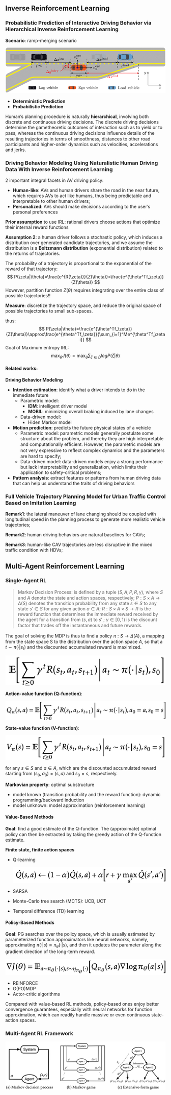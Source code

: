 ## Inverse Reinforcement Learning

### Probabilistic Prediction of Interactive Driving Behavior via Hierarchical Inverse Reinforcement Learning

**Scenario**: ramp-merging scenario

![Definition-of-variables-for-the-highway-on-ramp-merge-scenario](https://raw.githubusercontent.com/BillChan226/Notebook/main/image/Definition-of-variables-for-the-highway-on-ramp-merge-scenario.png)

+ **Deterministic Prediction**
+ **Probabilistic Prediction**

Human’s planning procedure is naturally **hierarchical**, involving both discrete and continuous driving decisions. The discrete driving decisions determine the gametheoretic outcomes of interaction such as to yield or to pass, whereas the continuous driving decisions inﬂuence details of the resulting trajectories in terms of smoothness, distances to other road participants and higher-order dynamics such as velocities, accelerations and jerks.



### Driving Behavior Modeling Using Naturalistic Human Driving Data With Inverse Reinforcement Learning

2 important integral facets in AV driving policy:

+ **Human-like**: AVs and human drivers share the road in the near future, which requires AVs to act like humans, thus being predictable and interpretable to other human drivers;
+ **Personalized**: AVs should make decisions according to the user’s personal preferences

**Prior assumption** to use IRL: rational drivers choose actions that optimize their internal reward functions

**Assumption 2**: a human driver follows a stochastic policy, which induces a distribution over generated candidate trajectories, and we assume the distribution is a **Boltzmann distribution** (exponential distribution) related to the returns of trajectories.

The probability of a trajectory is proportional to the exponential of the reward of that trajectory:
$$
P(\zeta|\theta)=\frac{e^{R(\zeta)}}{Z(\theta)}=\frac{e^{\theta^Tf_\zeta}}{Z(\theta)}
$$
However, partition function $Z(\theta)$ requires integrating over the entire class of possible trajectories!!

**Measure**: discretize the trajectory space, and reduce the original space of possible trajectories to small sub-spaces.

thus:
$$
P(\zeta|\theta)=\frac{e^{\theta^Tf_\zeta}}{Z(\theta)}\approx\frac{e^{\theta^Tf_\zeta}}{\sum_{i=1}^Me^{\theta^Tf_\zeta i}}
$$
Goal of Maximum entropy IRL:
$$
\max_\theta J(\theta)=\max_\theta\sum_{\zeta\in D}logP(\zeta|\theta)
$$


#### Related works:

**Driving Behavior Modeling**

+ **Intention estimation**: identify what a driver intends to do in the immediate future
  + Parametric model:
    + **IDM**: intelligent driver model
    + **MOBIL**: minimizing overall braking induced by lane changes
  + Data-driven model:
    + Hiden Markov model
+ **Motion prediction**: predicts the future physical states of a vehicle
  + Parametric model: parametric models generally postulate some structure about the problem, and thereby they are high interpretable and computationally efﬁcient. However, the parametric models are not very expressive to reﬂect complex dynamics and the parameters are hard to specify;
  + Data-driven model: data-driven models enjoy a strong performance but lack interpretability and generalization, which limits their application to safety-critical problems;
+ **Pattern analysis**: extract features or patterns from human driving data that can help us understand the traits of driving behaviors







### Full Vehicle Trajectory Planning Model for Urban Traffic Control Based on Imitation Learning

**Remark1**: the lateral maneuver of lane changing should be coupled with longitudinal speed in the planning process to generate more realistic vehicle trajectories;

**Remark2**: human driving behaviors are natural baselines for CAVs;

**Remark3**: human-like CAV trajectories are less disruptive in the mixed traffic condition with HDVs;



## Multi-Agent Reinforcement Learning

### Single-Agent RL

> Markov Decision Process: is deﬁned by a tuple $(S,A,P,R,γ)$, where $S$ and $A$ denote the state and action spaces, respectively; $P : S × A \to ∆(S)$ denotes the transition probability from any state $s \in S$ to any state $s' \in S$ for any given action $a ∈ A$; $R : S × A × S \to R$ is the reward function that determines the immediate reward received by the agent for a transition from $(s,a)$ to $s′$ ; $\gamma \in [0,1)$ is the discount factor that trades oﬀ the instantaneous and future rewards.

The goal of solving the MDP is thus to ﬁnd a policy $\pi : S \to \Delta(A)$, a mapping from the state space S to the distribution over the action space $A$, so that a $t ∼ \pi(·|s_t )$ and the discounted accumulated reward is maximized.

![image-20230612132833872](https://raw.githubusercontent.com/BillChan226/Notebook/main/image/image-20230612132833872.png)



**Action-value function (Q-function)**: 

![image-20230612133033178](https://raw.githubusercontent.com/BillChan226/Notebook/main/image/image-20230612133033178.png)

**State-value function (V-function)**:

![image-20230612133118870](https://raw.githubusercontent.com/BillChan226/Notebook/main/image/image-20230612133118870.png)

for any $s \in S$ and $a \in A$, which are the discounted accumulated reward starting from $(s_0,a_0) = (s,a)$ and $s_0= s$, respectively.



**Markovian property**: optimal substructure

+ model known (transition probability and the reward function): dynamic programming/backward induction
+ model unknown: model approximation (reinforcement learning)

#### Value-Based Methods

**Goal**: ﬁnd a good estimate of the Q-function. The (approximate) optimal policy can then be extracted by taking the greedy action of the Q-function estimate.

**Finite state, finite action spaces**

+ Q-learning

  ![image-20230612141951090](https://raw.githubusercontent.com/BillChan226/Notebook/main/image/image-20230612141951090.png)

+ SARSA

+ Monte-Carlo tree search (MCTS): UCB, UCT

+ Temporal difference (TD) learning

  

#### Policy-Based Methods

**Goal**: PG searches over the policy space, which is usually estimated by parameterized function approximators like neural networks, namely, approximating $\pi(·|s) ≈ \pi_θ(·|s)$, and then it updates the parameter along the gradient direction of the long-term reward.

![image-20230612142006553](https://raw.githubusercontent.com/BillChan226/Notebook/main/image/image-20230612142006553.png)

+ REINFORCE
+ G(PO)MDP
+ Actor-critic algorithms

Compared with value-based RL methods, policy-based ones enjoy better convergence guarantees, especially with neural networks for function approximation, which can readily handle massive or even continuous state-action spaces.

### Multi-Agent RL Framework

![image-20230612142207301](https://raw.githubusercontent.com/BillChan226/Notebook/main/image/image-20230612142207301.png)



